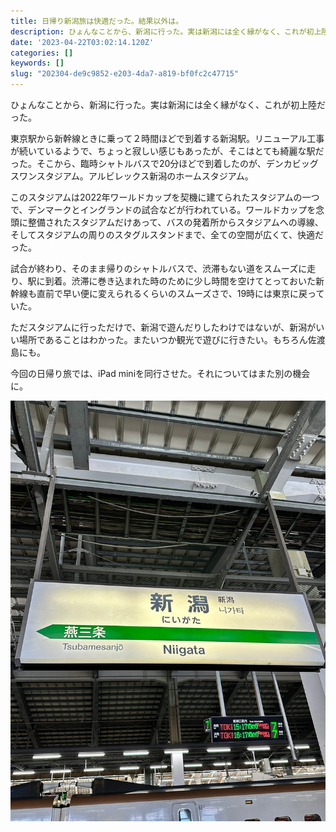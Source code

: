 ```yaml
---
title: 日帰り新潟旅は快適だった。結果以外は。
description: ひょんなことから、新潟に行った。実は新潟には全く縁がなく、これが初上陸だった。
date: '2023-04-22T03:02:14.120Z'
categories: []
keywords: []
slug: "202304-de9c9852-e203-4da7-a819-bf0fc2c47715"
---
```

ひょんなことから、新潟に行った。実は新潟には全く縁がなく、これが初上陸だった。

東京駅から新幹線ときに乗って２時間ほどで到着する新潟駅。リニューアル工事が続いているようで、ちょっと寂しい感じもあったが、そこはとても綺麗な駅だった。そこから、臨時シャトルバスで20分ほどで到着したのが、デンカビッグスワンスタジアム。アルビレックス新潟のホームスタジアム。

このスタジアムは2022年ワールドカップを契機に建てられたスタジアムの一つで、デンマークとイングランドの試合などが行われている。ワールドカップを念頭に整備されたスタジアムだけあって、バスの発着所からスタジアムへの導線、そしてスタジアムの周りのスタグルスタンドまで、全ての空間が広くて、快適だった。

試合が終わり、そのまま帰りのシャトルバスで、渋滞もない道をスムーズに走り、駅に到着。渋滞に巻き込まれた時のために少し時間を空けてとっておいた新幹線も直前で早い便に変えられるくらいのスムーズさで、19時には東京に戻っていた。

ただスタジアムに行っただけで、新潟で遊んだりしたわけではないが、新潟がいい場所であることはわかった。またいつか観光で遊びに行きたい。もちろん佐渡島にも。

今回の日帰り旅では、iPad miniを同行させた。それについてはまた別の機会に。

![](1__2j9WiR__5bhSPGCYmeNab3A.jpeg)